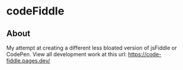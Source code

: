 # codeFiddle

## About
My attempt at creating a different less bloated version of jsFiddle or CodePen. View all development work at this url: https://code-fiddle.pages.dev/